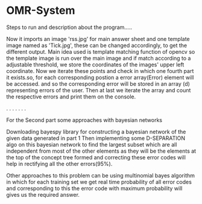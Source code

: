 # OMR-System
Steps to run and description about the program.....

Now it imports an image 'rss.jpg' for main answer sheet and one template image named as 'Tick.jpg', these can be changed accordingly, to get the different output. Main idea used is template matching function of opencv so the template image is run over the main image and if match according to a adjustable threshold, we store the coordinates of the images' upper left coordinate. Now we iterate these points and check in which one fourth part it exists.so, for each corresponding postion a error array(Error) element will be accessed. and so the corresponding error will be stored in an array (d) representing errors of the user. Then at last we iterate the array and count the respective errors and print them on the console.

.
.
.
.
.
.
.

For the Second part some approaches with bayesian networks

Downloading bayespy library for constructing a bayesian network of 
the given data generated in part 1
Then implementing some D-SEPARATION algo on this bayesian network to find the largest subset which are all independent from most of the other elements as they will be the elements at the top of the concept tree formed and correcting these error codes will help in rectifying all the other errors(95%).

Other approaches to this problem can be using multinomial bayes algorithm  in  which for each training set we get real time probability of all error codes and corresponding to this the error code with maximum probability will gives us the required answer.
